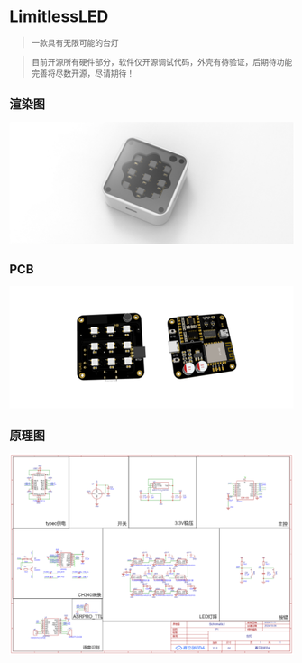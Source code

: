# LimitlessLED

> 一款具有无限可能的台灯

> 目前开源所有硬件部分，软件仅开源调试代码，外壳有待验证，后期待功能完善将尽数开源，尽请期待！

## 渲染图

![](img/untitled.jpg)

## PCB

![](img/pcb.png)

## 原理图

![](img/SCH_Schematic1_1-P1_2024-11-13.png)